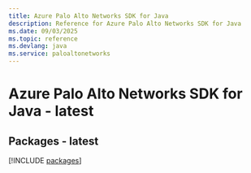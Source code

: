 ```yaml
---
title: Azure Palo Alto Networks SDK for Java
description: Reference for Azure Palo Alto Networks SDK for Java
ms.date: 09/03/2025
ms.topic: reference
ms.devlang: java
ms.service: paloaltonetworks
---
```

# Azure Palo Alto Networks SDK for Java - latest
## Packages - latest
[!INCLUDE [packages](palo-alto-networks-index.md)]